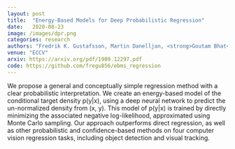 ```yaml
---
layout: post
title:  "Energy-Based Models for Deep Probabilistic Regression"
date:   2020-08-23
image: /images/dpr.png
categories: research
authors: "Fredrik K. Gustafsson, Martin Danelljan, <strong>Goutam Bhat</strong>, Thomas B. Schön"
venue: "ECCV"
arxiv: https://arxiv.org/pdf/1909.12297.pdf
code: https://github.com/fregu856/ebms_regression
---
```


We propose a general and conceptually simple regression method with a clear probabilistic interpretation. We create an energy-based model of the conditional target density p(y|x), using a deep neural network to predict the un-normalized density from (x, y). This model of p(y|x) is trained by directly minimizing the associated negative log-likelihood, approximated using Monte Carlo sampling. Our approach outperforms direct regression, as well as other probabilistic and confidence-based methods on four computer vision regression tasks, including object detection and visual tracking.
